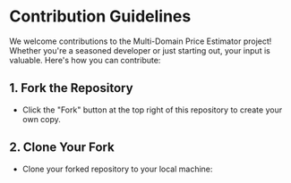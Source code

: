# Contribution Guidelines

We welcome contributions to the Multi-Domain Price Estimator project! Whether you're a seasoned developer or just starting out, your input is valuable. Here's how you can contribute:

## 1. Fork the Repository

- Click the "Fork" button at the top right of this repository to create your own copy.

## 2. Clone Your Fork

- Clone your forked repository to your local machine:
